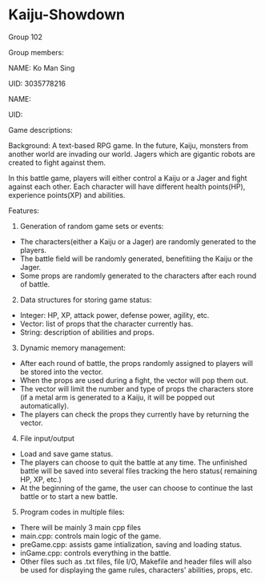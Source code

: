 # Kaiju-Showdown

Group 102

Group members:

NAME: Ko Man Sing

UID: 3035778216

NAME: 

UID: 



Game descriptions:

Background: A text-based RPG game. In the future, Kaiju, monsters from another world are invading our world. Jagers which are gigantic robots are created to fight against them.

In this battle game, players will either control a Kaiju or a Jager and fight against each other. Each character will have different health points(HP), experience points(XP) and abilities.


Features:


1. Generation of random game sets or events:
- The characters(either a Kaiju or a Jager) are randomly generated to the players.
- The battle field will be randomly generated, benefitiing the Kaiju or the Jager.
- Some props are randomly generated to the characters after each round of battle.


2. Data structures for storing game status:
- Integer: HP, XP, attack power, defense power, agility, etc.
- Vector: list of props that the character currently has.
- String: description of abilities and props.


3. Dynamic memory management:
- After each round of battle, the props randomly assigned to players will be stored into the vector.
- When the props are used during a fight, the vector will pop them out. 
- The vector will limit the number and type of props the characters store (if a metal arm is generated to a Kaiju, it will be popped out automatically). 
- The players can check the props they currently have by returning the vector.

4. File input/output 
- Load and save game status.
- The players can choose to quit the battle at any time. The unfinished battle will be saved into several files tracking the hero status( remaining HP, XP, etc.)
- At the beginning of the game, the user can choose to continue the last battle or to start a new battle.

5. Program codes in multiple files:
- There will be mainly 3 main cpp files
- main.cpp: controls main logic of the game.
- preGame.cpp: assists game intialization, saving and loading status.
- inGame.cpp: controls everything in the battle.
- Other files such as .txt files, file I/O, Makefile and header files will also be used for displaying the game rules, characters' abilities, props, etc.
